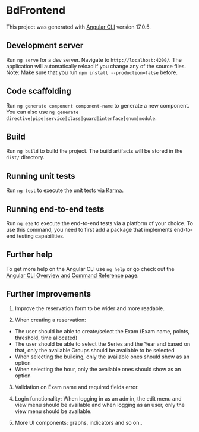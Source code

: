 # BdFrontend

This project was generated with [Angular CLI](https://github.com/angular/angular-cli) version 17.0.5.

## Development server

Run `ng serve` for a dev server. Navigate to `http://localhost:4200/`. The application will automatically reload if you change any of the source files.
Note: Make sure that you run `npm install --production=false` before.

## Code scaffolding

Run `ng generate component component-name` to generate a new component. You can also use `ng generate directive|pipe|service|class|guard|interface|enum|module`.

## Build

Run `ng build` to build the project. The build artifacts will be stored in the `dist/` directory.

## Running unit tests

Run `ng test` to execute the unit tests via [Karma](https://karma-runner.github.io).

## Running end-to-end tests

Run `ng e2e` to execute the end-to-end tests via a platform of your choice. To use this command, you need to first add a package that implements end-to-end testing capabilities.

## Further help

To get more help on the Angular CLI use `ng help` or go check out the [Angular CLI Overview and Command Reference](https://angular.io/cli) page.

## Further Improvements

1. Improve the reservation form to be wider and more readable.<br>

2. When creating a reservation:<br>
- The user should be able to create/select the Exam (Exam name, points, threshold, time allocated)<br>
- The user should be able to select the Series and the Year and based on that, only the available Groups should be available to be selected<br>
- When selecting the building, only the available ones should show as an option <br>
- When selecting the hour, only the available ones should show as an option <br>

3. Validation on Exam name and required fields error.<br>

4. Login functionality: When logging in as an admin, the edit menu and view menu should be available
and when logging as an user, only the view menu should be available.<br>

5. More UI components: graphs, indicators and so on..



